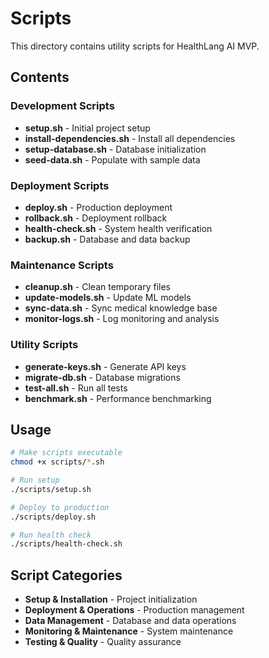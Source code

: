 # Scripts

This directory contains utility scripts for HealthLang AI MVP.

## Contents

### Development Scripts
- **setup.sh** - Initial project setup
- **install-dependencies.sh** - Install all dependencies
- **setup-database.sh** - Database initialization
- **seed-data.sh** - Populate with sample data

### Deployment Scripts
- **deploy.sh** - Production deployment
- **rollback.sh** - Deployment rollback
- **health-check.sh** - System health verification
- **backup.sh** - Database and data backup

### Maintenance Scripts
- **cleanup.sh** - Clean temporary files
- **update-models.sh** - Update ML models
- **sync-data.sh** - Sync medical knowledge base
- **monitor-logs.sh** - Log monitoring and analysis

### Utility Scripts
- **generate-keys.sh** - Generate API keys
- **migrate-db.sh** - Database migrations
- **test-all.sh** - Run all tests
- **benchmark.sh** - Performance benchmarking

## Usage

```bash
# Make scripts executable
chmod +x scripts/*.sh

# Run setup
./scripts/setup.sh

# Deploy to production
./scripts/deploy.sh

# Run health check
./scripts/health-check.sh
```

## Script Categories

- **Setup & Installation** - Project initialization
- **Deployment & Operations** - Production management
- **Data Management** - Database and data operations
- **Monitoring & Maintenance** - System maintenance
- **Testing & Quality** - Quality assurance 